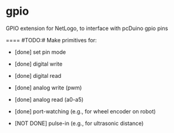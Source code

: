 gpio
====

GPIO extension for NetLogo, to interface with pcDuino gpio pins

====
#TODO:#
Make primitives for:
* [done] set pin mode
* [done] digital write
* [done] digital read
* [done] analog write (pwm)
* [done] analog read (a0-a5)

* [done] port-watching (e.g., for wheel encoder on robot)
* [NOT DONE] pulse-in (e.g., for ultrasonic distance)


